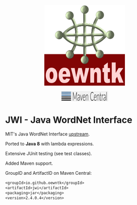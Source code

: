 <p align="center">
<img alt="oewntk" width="256" height="256" src="images/oewntk.png">
</p>
<p align="center">
<img alt="mavencentral" alt="mavencentral" width="150" src="images/mavencentral.png">
</p>

# JWI - Java WordNet Interface

MIT's Java WordNet Interface [upstream](https://projects.csail.mit.edu/jwi/).

Ported to **Java 8** with lambda expressions.

Extensive JUnit testing (see test classes).

Added Maven support.
    
GroupID and ArtifactID on Maven Central:
	
	<groupId>io.github.oewntk</groupId>
	<artifactId>jwi</artifactId>
	<packaging>jar</packaging>
	<version>2.4.0.4</version>